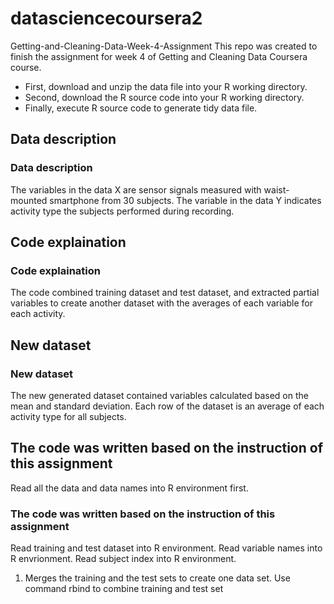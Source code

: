 # datasciencecoursera2
Getting-and-Cleaning-Data-Week-4-Assignment
 This repo was created to finish the assignment for week 4 of Getting and Cleaning Data Coursera course.
* First, download and unzip the data file into your R working directory.
* Second, download the R source code into your R working directory.
* Finally, execute R source code to generate tidy data file.
 ## Data description
### Data description
The variables in the data X are sensor signals measured with waist-mounted smartphone from 30 subjects. The variable in the data Y indicates activity type the subjects performed during recording.
 ## Code explaination
### Code explaination
The code combined training dataset and test dataset,  and extracted partial variables to create another dataset with the averages of each variable for each activity.
 ## New dataset
### New dataset
The new generated dataset contained variables calculated based on the mean and standard deviation. Each row of the dataset is an average of each activity type for all subjects.
 ## The code was written based on the instruction of this assignment
Read all the data and data names into R environment first.
### The code was written based on the instruction of this assignment
Read training and test dataset into R environment.
Read variable names into R envrionment.
Read subject index into R environment.
 1. Merges the training and the test sets to create one data set.
Use command rbind to combine training and test set
